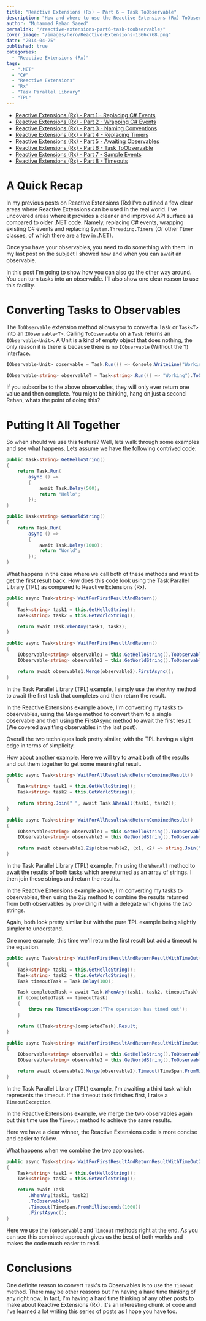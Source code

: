 ```yaml
---
title: "Reactive Extensions (Rx) – Part 6 – Task ToObservable"
description: "How and where to use the Reactive Extensions (Rx) ToObservable Extension method to turn a Task Parallel Library (TPL) Task into an IObservable."
author: "Muhammad Rehan Saeed"
permalink: "/reactive-extensions-part6-task-toobservable/"
cover_image: "/images/hero/Reactive-Extensions-1366x768.png"
date: "2014-04-25"
published: true
categories:
  - "Reactive Extensions (Rx)"
tags:
  - ".NET"
  - "C#"
  - "Reactive Extensions"
  - "Rx"
  - "Task Parallel Library"
  - "TPL"
---
```


- [Reactive Extensions (Rx) - Part 1 - Replacing C# Events](/reactive-extensions-part1-replacing-events/)
- [Reactive Extensions (Rx) - Part 2 - Wrapping C# Events](/reactive-extensions-part2-wrapping-events/)
- [Reactive Extensions (Rx) - Part 3 - Naming Conventions](/reactive-extensions-part3-naming-conventions/)
- [Reactive Extensions (Rx) - Part 4 - Replacing Timers](/reactive-extensions-part4-replacing-timers/)
- [Reactive Extensions (Rx) - Part 5 - Awaiting Observables](/reactive-extensions-part4-awaiting-observables/)
- [Reactive Extensions (Rx) - Part 6 - Task ToObservable](/reactive-extensions-part6-task-toobservable/)
- [Reactive Extensions (Rx) - Part 7 - Sample Events](/reactive-extensions-part7-sample-events/)
- [Reactive Extensions (Rx) - Part 8 - Timeouts](/reactive-extensions-rx-part-8-timeouts/)

# A Quick Recap

In my previous posts on Reactive Extensions (Rx) I've outlined a few clear areas where Reactive Extensions can be used in the real world. I've uncovered areas where it provides a cleaner and improved API surface as compared to older .NET code. Namely, replacing C# events, wrapping existing C# events and replacing `System.Threading.Timers` (Or other `Timer` classes, of which there are a few in .NET).

Once you have your observables, you need to do something with them. In my last post on the subject I showed how and when you can await an observable.

In this post I'm going to show how you can also go the other way around. You can turn tasks into an observable. I'll also show one clear reason to use this facility.

# Converting Tasks to Observables

The `ToObservable` extension method allows you to convert a Task or `Task<T>` into an `IObservable<T>`. Calling `ToObservable` on a `Task` returns an `IObservable<Unit>`. A Unit is a kind of empty object that does nothing, the only reason it is there is because there is no `IObservable` (Without the `T`) interface.

```cs
IObservable<Unit> observable = Task.Run(() => Console.WriteLine("Working")).ToObservable();

IObservable<string> observableT = Task<string>.Run(() => "Working").ToObservable();
```

If you subscribe to the above observables, they will only ever return one value and then complete. You might be thinking, hang on just a second Rehan, whats the point of doing this?

# Putting It All Together

So when should we use this feature? Well, lets walk through some examples and see what happens. Lets assume we have the following contrived code:

```cs
public Task<string> GetHelloString()
{
    return Task.Run(
        async () =>
        {
            await Task.Delay(500);
            return "Hello";
        });
}

public Task<string> GetWorldString()
{
    return Task.Run(
        async () =>
        {
            await Task.Delay(1000);
            return "World";
        });
}
```

What happens in the case where we call both of these methods and want to get the first result back. How does this code look using the Task Parallel Library (TPL) as compared to Reactive Extensions (Rx).

```cs
public async Task<string> WaitForFirstResultAndReturn()
{
    Task<string> task1 = this.GetHelloString();
    Task<string> task2 = this.GetWorldString();

    return await Task.WhenAny(task1, task2);
}

public async Task<string> WaitForFirstResultAndReturn()
{
    IObservable<string> observable1 = this.GetHelloString().ToObservable();
    IObservable<string> observable2 = this.GetWorldString().ToObservable();

    return await observable1.Merge(observable2).FirstAsync();
}
```

In the Task Parallel Library (TPL) example, I simply use the `WhenAny` method to await the first task that completes and then return the result.

In the Reactive Extensions example above, I'm converting my tasks to observables, using the Merge method to convert them to a single observable and then using the FirstAsync method to await the first result (We covered await'ing observables in the last post).

Overall the two techniques look pretty similar, with the TPL having a slight edge in terms of simplicity.

How about another example. Here we will try to await both of the results and put them together to get some meaningful result.

```cs
public async Task<string> WaitForAllResultsAndReturnCombinedResult()
{
    Task<string> task1 = this.GetHelloString();
    Task<string> task2 = this.GetWorldString();

    return string.Join(" ", await Task.WhenAll(task1, task2));
}

public async Task<string> WaitForAllResultsAndReturnCombinedResult()
{
    IObservable<string> observable1 = this.GetHelloString().ToObservable();
    IObservable<string> observable2 = this.GetWorldString().ToObservable();

    return await observable1.Zip(observable2, (x1, x2) => string.Join(" ", x1, x2));
}
```

In the Task Parallel Library (TPL) example, I'm using the `WhenAll` method to await the results of both tasks which are returned as an array of strings. I then join these strings and return the results.

In the Reactive Extensions example above, I'm converting my tasks to observables, then using the `Zip` method to combine the results returned from both observables by providing it with a delegate which joins the two strings.

Again, both look pretty similar but with the pure TPL example being slightly simpler to understand.

One more example, this time we'll return the first result but add a timeout to the equation.

```cs
public async Task<string> WaitForFirstResultAndReturnResultWithTimeOut()
{
    Task<string> task1 = this.GetHelloString();
    Task<string> task2 = this.GetWorldString();
    Task timeoutTask = Task.Delay(100);

    Task completedTask = await Task.WhenAny(task1, task2, timeoutTask);
    if (completedTask == timeoutTask)
    {
        throw new TimeoutException("The operation has timed out");
    }

    return ((Task<string>)completedTask).Result;
}

public async Task<string> WaitForFirstResultAndReturnResultWithTimeOut()
{
    IObservable<string> observable1 = this.GetHelloString().ToObservable();
    IObservable<string> observable2 = this.GetWorldString().ToObservable();

    return await observable1.Merge(observable2).Timeout(TimeSpan.FromMilliseconds(100)).FirstAsync();
}
```

In the Task Parallel Library (TPL) example, I'm awaiting a third task which represents the timeout. If the timeout task finishes first, I raise a `TimeoutException`.

In the Reactive Extensions example, we merge the two observables again but this time use the `Timeout` method to achieve the same results.

Here we have a clear winner, the Reactive Extensions code is more concise and easier to follow.

What happens when we combine the two approaches.

```cs
public async Task<string> WaitForFirstResultAndReturnResultWithTimeOut2()
{
    Task<string> task1 = this.GetHelloString();
    Task<string> task2 = this.GetWorldString();

    return await Task
        .WhenAny(task1, task2)
        .ToObservable()
        .Timeout(TimeSpan.FromMilliseconds(1000))
        .FirstAsync();
}
```

Here we use the `ToObservable` and `Timeout` methods right at the end. As you can see this combined approach gives us the best of both worlds and makes the code much easier to read.

# Conclusions

One definite reason to convert `Task`'s to Observables is to use the `Timeout` method. There may be other reasons but I'm having a hard time thinking of any right now. In fact, I'm having a hard time thinking of any other posts to make about Reactive Extensions (Rx). It's an interesting chunk of code and I've learned a lot writing this series of posts as I hope you have too.
